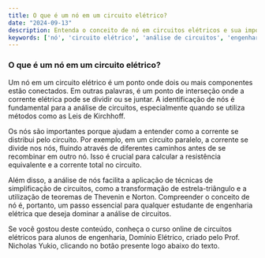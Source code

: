 ```yaml
---
title: O que é um nó em um circuito elétrico?
date: "2024-09-13"
description: Entenda o conceito de nó em circuitos elétricos e sua importância na análise de circuitos.
keywords: ['nó', 'circuito elétrico', 'análise de circuitos', 'engenharia elétrica']
---
```


### O que é um nó em um circuito elétrico?

Um nó em um circuito elétrico é um ponto onde dois ou mais componentes estão conectados. Em outras palavras, é um ponto de interseção onde a corrente elétrica pode se dividir ou se juntar. A identificação de nós é fundamental para a análise de circuitos, especialmente quando se utiliza métodos como as Leis de Kirchhoff.

Os nós são importantes porque ajudam a entender como a corrente se distribui pelo circuito. Por exemplo, em um circuito paralelo, a corrente se divide nos nós, fluindo através de diferentes caminhos antes de se recombinar em outro nó. Isso é crucial para calcular a resistência equivalente e a corrente total no circuito.

Além disso, a análise de nós facilita a aplicação de técnicas de simplificação de circuitos, como a transformação de estrela-triângulo e a utilização de teoremas de Thevenin e Norton. Compreender o conceito de nó é, portanto, um passo essencial para qualquer estudante de engenharia elétrica que deseja dominar a análise de circuitos.

Se você gostou deste conteúdo, conheça o curso online de circuitos elétricos para alunos de engenharia, Domínio Elétrico, criado pelo Prof. Nicholas Yukio, clicando no botão presente logo abaixo do texto.